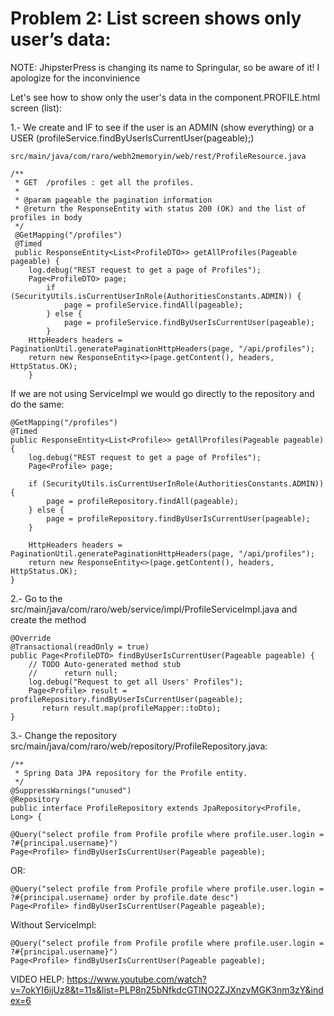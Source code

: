 # Problem 2: List screen shows only user’s data:


NOTE: JhipsterPress is changing its name to Springular, so be aware of it! I apologize for the inconvinience

Let's see how to show only the user's data in the component.PROFILE.html screen (list):

1.- We create and IF to see if the user is an ADMIN (show everything) or a USER (profileService.findByUserIsCurrentUser(pageable);) 
 
	src/main/java/com/raro/webh2memoryin/web/rest/ProfileResource.java
	
	/**
	 * GET  /profiles : get all the profiles.
	 *
	 * @param pageable the pagination information
	 * @return the ResponseEntity with status 200 (OK) and the list of profiles in body
	 */    
	 @GetMapping("/profiles")
	 @Timed
	 public ResponseEntity<List<ProfileDTO>> getAllProfiles(Pageable pageable) {
	    log.debug("REST request to get a page of Profiles");
	    Page<ProfileDTO> page;
	      	if (SecurityUtils.isCurrentUserInRole(AuthoritiesConstants.ADMIN)) {
	       		page = profileService.findAll(pageable);
	       	} else {
	       		page = profileService.findByUserIsCurrentUser(pageable);
	       	}
	    HttpHeaders headers = PaginationUtil.generatePaginationHttpHeaders(page, "/api/profiles");
	    return new ResponseEntity<>(page.getContent(), headers, HttpStatus.OK);
	    }


If we are not using ServiceImpl we would go directly to the repository and do the same:

    @GetMapping("/profiles")
    @Timed
    public ResponseEntity<List<Profile>> getAllProfiles(Pageable pageable) {
        log.debug("REST request to get a page of Profiles");
        Page<Profile> page;
        
      	if (SecurityUtils.isCurrentUserInRole(AuthoritiesConstants.ADMIN)) {
       		page = profileRepository.findAll(pageable);
       	} else {
       		page = profileRepository.findByUserIsCurrentUser(pageable);
       	}

        HttpHeaders headers = PaginationUtil.generatePaginationHttpHeaders(page, "/api/profiles");
        return new ResponseEntity<>(page.getContent(), headers, HttpStatus.OK);
    }

2.- Go to the src/main/java/com/raro/web/service/impl/ProfileServiceImpl.java and create the method
	
	@Override
	@Transactional(readOnly = true)
	public Page<ProfileDTO> findByUserIsCurrentUser(Pageable pageable) {
		// TODO Auto-generated method stub
		//		return null;
		log.debug("Request to get all Users' Profiles");
		Page<Profile> result = profileRepository.findByUserIsCurrentUser(pageable);
	       return result.map(profileMapper::toDto);
	}


3.- Change the repository src/main/java/com/raro/web/repository/ProfileRepository.java:

	/**
	 * Spring Data JPA repository for the Profile entity.
	 */
	@SuppressWarnings("unused")
	@Repository
	public interface ProfileRepository extends JpaRepository<Profile, Long> {
	
	@Query("select profile from Profile profile where profile.user.login = ?#{principal.username}")
	Page<Profile> findByUserIsCurrentUser(Pageable pageable);
	
OR: 

	@Query("select profile from Profile profile where profile.user.login = ?#{principal.username} order by profile.date desc")
	Page<Profile> findByUserIsCurrentUser(Pageable pageable);


Without ServiceImpl:

    @Query("select profile from Profile profile where profile.user.login = ?#{principal.username}")
    Page<Profile> findByUserIsCurrentUser(Pageable pageable);


VIDEO HELP: https://www.youtube.com/watch?v=7okYI6ijUz8&t=11s&list=PLP8n25bNfkdcGTINO2ZJXnzvMGK3nm3zY&index=6 
